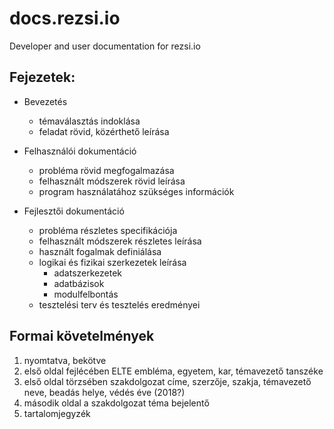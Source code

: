 # docs.rezsi.io
Developer and user documentation for rezsi.io

## Fejezetek:
* Bevezetés
  - témaválasztás indoklása
  - feladat rövid, közérthető leírása

* Felhasználói dokumentáció
  - probléma rövid megfogalmazása
  - felhasznált módszerek rövid leírása
  - program használatához szükséges információk

* Fejlesztői dokumentáció
  - probléma részletes specifikációja
  - felhasznált módszerek részletes leírása
  - használt fogalmak definiálása
  - logikai és fizikai szerkezetek leírása
    - adatszerkezetek
    - adatbázisok
    - modulfelbontás
  - tesztelési terv és tesztelés eredményei

## Formai követelmények
1. nyomtatva, bekötve
2. első oldal fejlécében ELTE embléma, egyetem, kar, témavezető tanszéke
3. első oldal törzsében szakdolgozat címe, szerzője, szakja, témavezető neve, beadás helye, védés éve (2018?)
4. második oldal a szakdolgozat téma bejelentő
5. tartalomjegyzék
